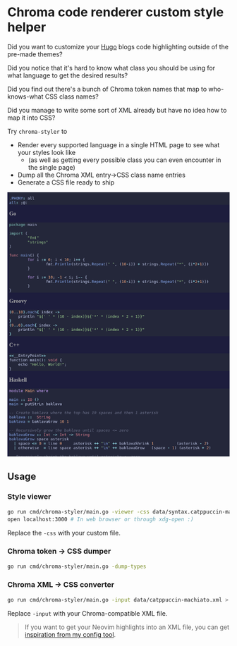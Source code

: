 # Chroma code renderer custom style helper

Did you want to customize your [Hugo](https://gohugo.io/) blogs code highlighting outside of the pre-made themes?

Did you notice that it's hard to know what class you should be using for what language to get the desired results?

Did you find out there's a bunch of Chroma token names that map to who-knows-what CSS class names?

Did you manage to write some sort of XML already but have no idea how to map it into CSS?

Try `chroma-styler` to

- Render every supported language in a single HTML page to see what your styles look like
  - (as well as getting every possible class you can even encounter in the single page)
- Dump all the Chroma XML entry->CSS class name entries
- Generate a CSS file ready to ship

![Screenshot of the viewer](./docs/example.png)

## Usage

### Style viewer

```sh
go run cmd/chroma-styler/main.go -viewer -css data/syntax.catppuccin-machiato.example.css
open localhost:3000 # In web browser or through xdg-open :)
```

Replace the `-css` with your custom file.

### Chroma token -> CSS dumper

```sh
go run cmd/chroma-styler/main.go -dump-types
```

### Chroma XML -> CSS converter

```sh
go run cmd/chroma-styler/main.go -input data/catppuccin-machiato.xml > syntax.css
```

Replace `-input` with your Chroma-compatible XML file.

> If you want to get your Neovim highlights into an XML file, you can get [inspiration from my config tool](https://github.com/puttehi/nvim-puttehi-dark/tree/main?tab=readme-ov-file#chroma-xml-generator).

